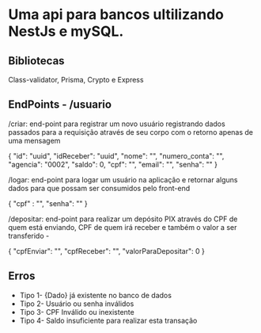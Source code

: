 # Uma api para bancos ultilizando NestJs e mySQL.

## Bibliotecas

Class-validator, Prisma, Crypto e Express

## EndPoints - /usuario

/criar: end-point para registrar um novo usuário registrando dados passados para a requisição através de seu corpo com o retorno apenas de uma mensagem
<p>{
	"id": "uuid",
		"idReceber": "uuid",
		"nome": "",
		"numero_conta": "",
		"agencia": "0002",
		"saldo": 0,
		"cpf": "",
		"email": "",
		"senha": ""
}
</p>

/logar: end-point para logar um usuário na aplicação e retornar alguns dados para que possam ser consumidos pelo front-end
<p>{
	"cpf" : "",
	"senha": ""
}
</p>

/depositar: end-point para realizar um depósito PIX através do CPF de quem está enviando, CPF de quem irá receber e também o valor a ser transferido - 
 <p>{
	"cpfEnviar": "",
	"cpfReceber": "",
	"valorParaDepositar": 0
}
</p>

## Erros 
<ul>
<li>Tipo 1- {Dado} já existente no banco de dados </li>
<li>Tipo 2- Usuário ou senha inválidos</li>
<li>Tipo 3- CPF Inválido ou inexistente </li>
<li>Tipo 4- Saldo insuficiente para realizar esta transação</li>
</ul>
